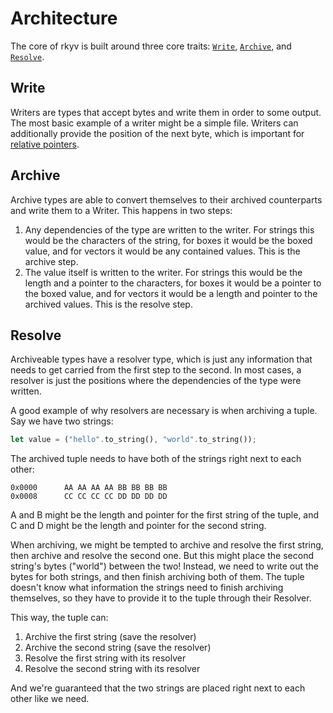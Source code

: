 # Architecture

The core of rkyv is built around three core traits:
[`Write`](https://docs.rs/rkyv/latest/rkyv/trait.Write.html),
[`Archive`](https://docs.rs/rkyv/latest/rkyv/trait.Archive.html),
and [`Resolve`](https://docs.rs/rkyv/latest/rkyv/trait.Resolve.html).

## Write

Writers are types that accept bytes and write them in order to some output. The most basic example
of a writer might be a simple file. Writers can additionally provide the position of the next byte,
which is important for [relative pointers](/relative-pointers.html).

## Archive

Archive types are able to convert themselves to their archived counterparts and write them to a
Writer. This happens in two steps:

1. Any dependencies of the type are written to the writer. For strings this would be the characters
of the string, for boxes it would be the boxed value, and for vectors it would be any contained
values. This is the archive step.
2. The value itself is written to the writer. For strings this would be the length and a pointer to
the characters, for boxes it would be a pointer to the boxed value, and for vectors it would be a
length and pointer to the archived values. This is the resolve step.

## Resolve

Archiveable types have a resolver type, which is just any information that needs to get carried from
the first step to the second. In most cases, a resolver is just the positions where the dependencies
of the type were written.

A good example of why resolvers are necessary is when archiving a tuple. Say we have two strings:

```rust
let value = ("hello".to_string(), "world".to_string());
```

The archived tuple needs to have both of the strings right next to each other:

```
0x0000      AA AA AA AA BB BB BB BB
0x0008      CC CC CC CC DD DD DD DD
```

A and B might be the length and pointer for the first string of the tuple, and C and D might be the
length and pointer for the second string.

When archiving, we might be tempted to archive and resolve the first string, then archive and
resolve the second one. But this might place the second string's bytes ("world") between the two!
Instead, we need to write out the bytes for both strings, and then finish archiving both of them.
The tuple doesn't know what information the strings need to finish archiving themselves, so they
have to provide it to the tuple through their Resolver.

This way, the tuple can:

1. Archive the first string (save the resolver)
2. Archive the second string (save the resolver)
3. Resolve the first string with its resolver
4. Resolve the second string with its resolver

And we're guaranteed that the two strings are placed right next to each other like we need.